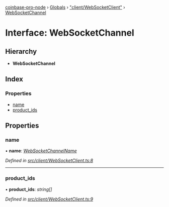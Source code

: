 [coinbase-pro-node](../README.md) › [Globals](../globals.md) › ["client/WebSocketClient"](../modules/_client_websocketclient_.md) › [WebSocketChannel](_client_websocketclient_.websocketchannel.md)

# Interface: WebSocketChannel

## Hierarchy

- **WebSocketChannel**

## Index

### Properties

- [name](_client_websocketclient_.websocketchannel.md#name)
- [product_ids](_client_websocketclient_.websocketchannel.md#product_ids)

## Properties

### name

• **name**: _[WebSocketChannelName](../enums/_client_websocketclient_.websocketchannelname.md)_

_Defined in [src/client/WebSocketClient.ts:8](https://github.com/bennyn/coinbase-pro-node/blob/08c3f97/src/client/WebSocketClient.ts#L8)_

---

### product_ids

• **product_ids**: _string[]_

_Defined in [src/client/WebSocketClient.ts:9](https://github.com/bennyn/coinbase-pro-node/blob/08c3f97/src/client/WebSocketClient.ts#L9)_
